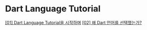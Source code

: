 # Dart Language Tutorial

<a href="https://github.com/drsungwon/dartlang-tutorial/blob/master/beprogrammer-01.md">[01] Dart Language Tutorial을 시작하며</a>
<a href="https://github.com/drsungwon/dartlang-tutorial/blob/master/beprogrammer-02.md">[02] 왜 Dart 언어를 선택했는가?</a>
